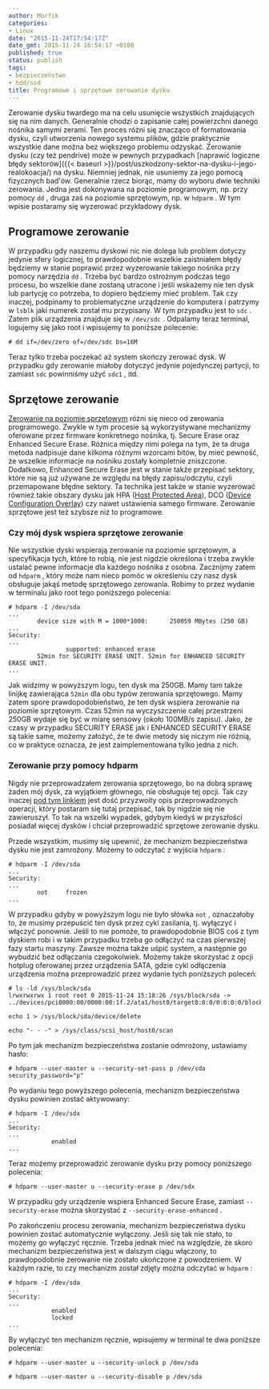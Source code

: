 ```yaml
---
author: Morfik
categories:
- Linux
date: "2015-11-24T17:54:17Z"
date_gmt: 2015-11-24 16:54:17 +0100
published: true
status: publish
tags:
- bezpieczeństwo
- hdd/ssd
title: Programowe i sprzętowe zerowanie dysku
---
```


Zerowanie dysku twardego ma na celu usunięcie wszystkich znajdujących się na nim danych. Generalnie
chodzi o zapisanie całej powierzchni danego nośnika samymi zerami. Ten proces różni się znacząco of
formatowania dysku, czyli utworzenia nowego systemu plików, gdzie praktycznie wszystkie dane można
bez większego problemu odzyskać. Zerowanie dysku (czy też pendrive) może w pewnych przypadkach
[naprawić logiczne błędy
sektorów]({{< baseurl >}}/post/uszkodzony-sektor-na-dysku-i-jego-realokoacja/) na dysku. Niemniej
jednak, nie usuniemy za jego pomocą fizycznych bad'ów. Generalnie rzecz biorąc, mamy do wyboru dwie
techniki zerowania. Jedna jest dokonywana na poziomie programowym, np. przy pomocy `dd` , druga zaś
na poziomie sprzętowym, np. w `hdparm` . W tym wpisie postaramy się wyzerować przykładowy dysk.

<!--more-->
## Programowe zerowanie

W przypadku gdy naszemu dyskowi nic nie dolega lub problem dotyczy jedynie sfery logicznej, to
prawdopodobnie wszelkie zaistniałem błędy będziemy w stanie poprawić przez wyzerowanie takiego
nośnika przy pomocy narzędzia `dd` . Trzeba być bardzo ostrożnym podczas tego procesu, bo wszelkie
dane zostaną utracone i jeśli wskażemy nie ten dysk lub partycję co potrzeba, to dopiero będziemy
mieć problem. Tak czy inaczej, podpinamy to problematyczne urządzenie do komputera i patrzymy w
`lsblk` jaki numerek został mu przypisany. W tym przypadku jest to `sdc` . Zatem plik urządzenia
znajduje się w `/dev/sdc` . Odpalamy teraz terminal, logujemy się jako root i wpisujemy to poniższe
polecenie:

    # dd if=/dev/zero of=/dev/sdc bs=16M

Teraz tylko trzeba poczekać aż system skończy zerować dysk. W przypadku gdy zerowanie miałoby
dotyczyć jedynie pojedynczej partycji, to zamiast `sdc` powinniśmy użyć `sdc1` , itd.

## Sprzętowe zerowanie

[Zerowanie na poziomie sprzętowym](https://ata.wiki.kernel.org/index.php/ATA_Secure_Erase) różni się
nieco od zerowania programowego. Zwykle w tym procesie są wykorzystywane mechanizmy oferowane przez
firmware konkretnego nośnika, tj. Secure Erase oraz Enhanced Secure Erase. Różnica między nimi
polega na tym, że ta druga metoda nadpisuje dane kilkoma różnymi wzorcami bitów, by mieć pewność, że
wszelkie informacje na nośniku zostały kompletnie zniszczone. Dodatkowo, Enhanced Secure Erase jest
w stanie także przepisać sektory, które nie są już używane ze względu na błędy zapisu/odczytu, czyli
przemapowane błędne sektory. Ta technika jest także w stanie wyzerować również takie obszary dysku
jak HPA ([Host Protected Area](https://en.wikipedia.org/wiki/Host_protected_area)), DCO ([Device
Configuration Overlay](https://en.wikipedia.org/wiki/Device_configuration_overlay)) czy nawet
ustawienia samego firmware. Zerowanie sprzętowe jest też szybsze niż to programowe.

### Czy mój dysk wspiera sprzętowe zerowanie

Nie wszystkie dyski wspierają zerowanie na poziomie sprzętowym, a specyfikacja tych, które to robią,
nie jest nigdzie określona i trzeba zwykle ustalać pewne informacje dla każdego nośnika z osobna.
Zacznijmy zatem od `hdparm` , który może nam nieco pomóc w określeniu czy nasz dysk obsługuje jakąś
metodę sprzętowego zerowania. Robimy to przez wydanie w terminalu jako root tego poniższego
polecenia:

    # hdparm -I /dev/sda
    ...
            device size with M = 1000*1000:      250059 MBytes (250 GB)
    ...
    Security:
    ...
                    supported: enhanced erase
            52min for SECURITY ERASE UNIT. 52min for ENHANCED SECURITY ERASE UNIT.
    ...

Jak widzimy w powyższym logu, ten dysk ma 250GB. Mamy tam także linijkę zawierająca `52min` dla obu
typów zerowania sprzętowego. Mamy zatem spore prawdopodobieństwo, że ten dysk wspiera zerowanie na
poziomie sprzętowym. Czas 52min na wyczyszczenie całej przestrzeni 250GB wydaje się być w miarę
sensowy (około 100MB/s zapisu). Jako, że czasy w przypadku SECURITY ERASE jak i ENHANCED SECURITY
ERASE są takie same, możemy założyć, że te dwie metody się niczym nie różnią, co w praktyce oznacza,
że jest zaimplementowana tylko jedna z nich.

### Zerowanie przy pomocy hdparm

Nigdy nie przeprowadzałem zerowania sprzętowego, bo na dobrą sprawę żaden mój dysk, za wyjątkiem
głównego, nie obsługuje tej opcji. Tak czy inaczej [pod tym
linkiem](https://tinyapps.org/docs/wipe_drives_hdparm.html) jest dość przyzwoity opis
przeprowadzonych operacji, który postaram się tutaj przepisać, tak by nigdzie się nie zawieruszył.
To tak na wszelki wypadek, gdybym kiedyś w przyszłości posiadał więcej dysków i chciał przeprowadzić
sprzętowe zerowanie dysku.

Przede wszystkim, musimy się upewnić, że mechanizm bezpieczeństwa dysku nie jest zamrożony. Możemy
to odczytać z wyjścia `hdparm` :

    # hdparm -I /dev/sda
    ...
    Security:
    ...
            not     frozen
    ...

W przypadku gdyby w powyższym logu nie było słówka `not` , oznaczałoby to, że musimy przepuścić ten
dysk przez cykl zasilania, tj. wyłączyć i włączyć ponownie. Jeśli to nie pomoże, to prawdopodobnie
BIOS coś z tym dyskiem robi i w takim przypadku trzeba go odłączyć na czas pierwszej fazy startu
maszyny. Zawsze można także uśpić system, a następnie go wybudzić bez odłączania czegokolwiek.
Możemy także skorzystać z opcji hotplug oferowanej przez urządzenia SATA, gdzie cykl odłączenia
urządzenia można przeprowadzić przez wydanie tych poniższych poleceń:

    # ls -ld /sys/block/sda
    lrwxrwxrwx 1 root root 0 2015-11-24 15:18:26 /sys/block/sda -> ../devices/pci0000:00/0000:00:1f.2/ata1/host0/target0:0:0/0:0:0:0/block/sda/

    echo 1 > /sys/block/sda/device/delete

    echo "- - -" > /sys/class/scsi_host/host0/scan

Po tym jak mechanizm bezpieczeństwa zostanie odmrożony, ustawiamy hasło:

    # hdparm --user-master u --security-set-pass p /dev/sda
    security_password="p"

Po wydaniu tego powyższego polecenia, mechanizm bezpieczeństwa dysku powinien zostać aktywowany:

    # hdparm -I /dev/sdx
    ...
    Security:
    ...
                enabled
    ...

Teraz możemy przeprowadzić zerowanie dysku przy pomocy poniższego polecenia:

    # hdparm --user-master u --security-erase p /dev/sdx

W przypadku gdy urządzenie wspiera Enhanced Secure Erase, zamiast `--security-erase` można
skorzystać z `--security-erase-enhanced` .

Po zakończeniu procesu zerowania, mechanizm bezpieczeństwa dysku powinien zostać automatycznie
wyłączony. Jeśli się tak nie stało, to możemy go wyłączyć ręcznie. Trzeba jednak mieć na
względzie, że skoro mechanizm bezpieczeństwa jest w dalszym ciągu włączony, to prawdopodobnie
zerowanie nie zostało ukończone z powodzeniem. W każdym razie, to czy mechanizm został zdjęty można
odczytać w `hdparm` :

    # hdparm -I /dev/sda
    ...
    Security:
    ...
                enabled
                locked
    ...

By wyłączyć ten mechanizm ręcznie, wpisujemy w terminal te dwa poniższe polecenia:

    # hdparm --user-master u --security-unlock p /dev/sda

    # hdparm --user-master u --security-disable p /dev/sda
